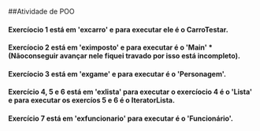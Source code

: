  ##Atividade de POO

#### Exercíocio  1 está em 'excarro' e para executar ele é o CarroTestar.

#### Exercíocio 2 está em 'eximposto' e para executar é o 'Main' *(Nãoconseguir avançar nele fiquei travado por isso está incompleto).

#### Exercíocio 3 está em 'exgame' e para executar  é o 'Personagem'.

#### Exercício 4, 5 e 6 está em 'exlista' para executar o exercíocio 4 é o 'Lista' e para executar os exercíos 5 e 6 é o IteratorLista.

#### Exercício 7 está em 'exfuncionario' para executar é o 'Funcionário'.
